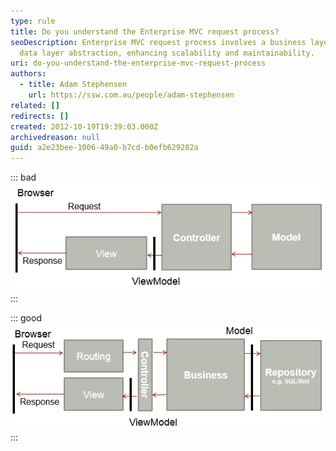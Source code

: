 ```yaml
---
type: rule
title: Do you understand the Enterprise MVC request process?
seoDescription: Enterprise MVC request process involves a business layer and
  data layer abstraction, enhancing scalability and maintainability.
uri: do-you-understand-the-enterprise-mvc-request-process
authors:
  - title: Adam Stephensen
    url: https://ssw.com.au/people/adam-stephensen
related: []
redirects: []
created: 2012-10-19T19:39:03.000Z
archivedreason: null
guid: a2e23bee-1006-49a0-b7cd-b0efb629282a
---
```

::: bad
![Figure: Good Example – An enterprise solution should include a business layer and a data layer abstraction](request-process-bad.jpg)
:::

::: good
![Figure: Good Example – An enterprise solution should include a business layer and a data layer abstraction](request-process-good.jpg)
:::

<!--endintro-->
